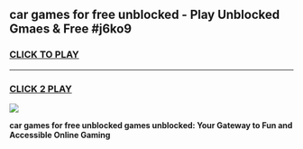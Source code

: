 
## car games for free unblocked - Play Unblocked Gmaes & Free #j6ko9
<h3>
<a href="https://premium.freeplayer.one?title=car_games_for_free_unblocked&ref=01M">CLICK TO PLAY</a></h3>
<hr>

<h3>
<a href="https://premium.freeplayer.one?title=car_games_for_free_unblocked&ref=01M">CLICK 2 PLAY</a>
  
</h3>

<a href="https://premium.freeplayer.one?title=car_games_for_free_unblocked&ref=01M"><img src="https://clearcache.store/games.png"></a>


**car games for free unblocked games unblocked: Your Gateway to Fun and Accessible Online Gaming**
